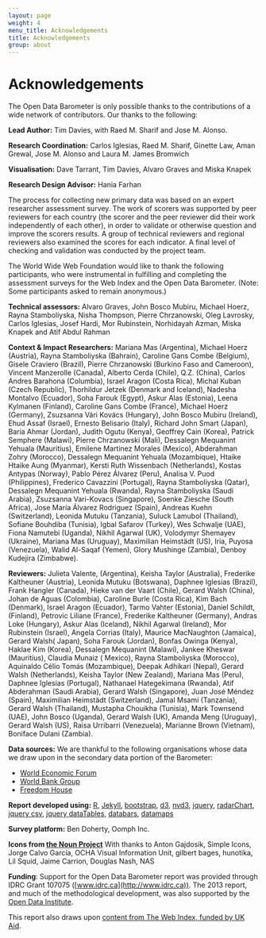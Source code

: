 ```yaml
---
layout: page
weight: 4
menu_title: Acknowledgements
title: Acknowledgements
group: about
---
```


# Acknowledgements 

<span class="lead">The Open Data Barometer is only possible thanks to the contributions of a wide network of contributors. Our thanks to the following:</span>

**Lead Author:** Tim Davies, with Raed M. Sharif and Jose M. Alonso.

**Research Coordination:** Carlos Iglesias, Raed M. Sharif, Ginette Law, Aman Grewal, Jose M. Alonso and Laura M. James Bromwich

**Visualisation:** Dave Tarrant, Tim Davies, Alvaro Graves and Miska Knapek

**Research Design Advisor:** Hania Farhan

The process for collecting new primary data was based on an expert researcher assessment survey. The work of scorers was supported by peer reviewers for each country (the scorer and the peer reviewer did their work independently of each other), in order to validate or otherwise question and improve the scorers results. A group of technical reviewers and regional reviewers also examined the scores for each indicator.  A final level of checking and validation was conducted by the project team.

The World Wide Web Foundation would like to thank the following participants, who were instrumental in fulfilling and completing the assessment surveys for the Web Index and the Open Data Barometer. (Note: Some participants asked to remain anonymous.)

**Technical assessors:** Alvaro Graves, John Bosco Mubiru, Michael Hoerz, Rayna Stamboliyska, Nisha Thompson, Pierre Chrzanowski, Oleg Lavrosky, Carlos Iglesias, Josef Hardi, Mor Rubinstein, Norhidayah Azman, Miska Knapek and Atif Abdul Rahman

**Context & Impact Researchers:** Mariana Mas (Argentina), Michael Hoerz (Austria), Rayna Stamboliyska (Bahrain), Caroline Gans Combe (Belgium), Gisele Craviero (Brazil), Pierre Chrzanowski (Burkino Faso and Cameroon), Vincent Manzerolle (Canada), Alberto Cerda (Chile), Q.Z. (China), Carlos Andres Barahona (Columbia), Israel Aragon (Costa Rica), Michal Kuban (Czech Republic), Thorhildur Jetzek (Denmark and Iceland), Nadesha Montalvo (Ecuador), Soha Farouk (Egypt), Askur Alas (Estonia), Leena Kylmanen (Finland), Caroline Gans Combe (France), Michael Hoerz (Germany), Zsuzsanna Vári Kovács (Hungary), John Bosco Mubiru (Ireland), Ehud Assaf (Israel), Ernesto Belisario (Italy), Richard John Smart (Japan), Baria Ahmar (Jordan), Judith Ogutu (Kenya), Geoffrey Cain (Korea), Patrick Semphere (Malawi), Pierre Chrzanowski (Mali), Dessalegn Mequanint Yehuala (Mauritius), Emilene Martinez Morales (Mexico), Abderahman Zohry (Morocco), Dessalegn Mequanint Yehuala (Mozambique), Htaike Htaike Aung (Myanmar), Kersti Ruth Wissenbach (Netherlands), Kostas Antypas (Norway), Pablo Pérez Álvarez (Peru), Analisa V. Puod (Philippines), Frederico Cavazzini (Portugal), Rayna Stamboliyska (Qatar), Dessalegn Mequanint Yehuala (Rwanda), Rayna Stamboliyska (Saudi Arabia), Zsuzsanna Vari-Kovacs (Singapore), Soenke Ziesche (South Africa), Jose María Álvarez Rodriguez (Spain), Andreas Kuehn (Switzerland), Leonida Mutuku (Tanzania), Suluck Lamubol (Thailand), Sofiane Bouhdiba (Tunisia), Igbal Safarov (Turkey), Wes Schwalje (UAE), Fiona Namutebi (Uganda), Nikhil Agarwal (UK), Volodymyr Shemayev (Ukraine), Mariana Mas (Uruguay), Maximilian Heimstädt (US), Iria, Puyosa (Venezuela), Walid Al-Saqaf (Yemen), Glory Mushinge (Zambia), Denboy Kudejira (Zimbabwe).

**Reviewers:** Julieta Valente, (Argentina), Keisha Taylor (Australia), Frederike Kaltheuner (Austria), Leonida Mutuku (Botswana), Daphnee Iglesias (Brazil), Frank Hangler (Canada), Hieke van der Vaart (Chile), Gerard Walsh (China), Johan de Aguas (Colombia), Caroline Burle (Costa Rica), Kim Bach (Denmark), Israel Aragon (Ecuador), Tarmo Vahter (Estonia), Daniel Schildt, (Finland), Petrovic Liliane (France), Frederike Kaltheuner (Germany), Andras Loke (Hungary), Askur Alas (Iceland), Nikhil Agarwal (Ireland), Mor Rubinstein (Israel), Angela Corrias (Italy), Maurice MacNaughton (Jamaica), Gerard Walsh( Japan), Soha Farouk (Jordan), Bonfas Owinga (Kenya), Haklae Kim (Korea), Dessalegn Mequanint (Malawi), Jankee Kheswar (Mauritius), Claudia Munaiz ( Mexico), Rayna Stamboliyska (Morocco), Aquinaldo Célio Tomás (Mozambique), Deepak Adhikari (Nepal), Gerard Walsh (Netherlands), Keisha Taylor (New Zealand), Mariana Mas (Peru), Daphnee Iglesias (Portugal), Nathanael Hategekimana (Rwanda), Atif Abderahman (Saudi Arabia), Gerard Walsh (Singapore), Juan José Méndez (Spain), Maximilian Heimstädt (Switzerland), Jamal Msami (Tanzania), Gerard Walsh (Thailand), Mustapha Chouikha (Tunisia), Mark Townsend (UAE), John Bosco (Uganda), Gerard Walsh  (UK), Amanda Meng (Uruguay), Gerard Walsh (US), Raisa Urribarri (Venezuela), Marianne Brown (Vietnam), Boniface Dulani (Zambia).

**Data sources:** We are thankful to the following organisations whose data we draw upon in the secondary data portion of the Barometer:

* [World Economic Forum](http://www.weforum.org/reports)
* [World Bank Group](http://data.worldbank.org/)
* [Freedom House](http://www.freedomhouse.org/report/freedom-world-aggregate-and-subcategory-scores)

**Report developed using:** [R](http://www.rstudio.com/), [Jekyll](http://jekyllrb.com/), [bootstrap](http://getbootstrap.com), [d3](http://d3js.org/), [nvd3](http://nvd3.org/), [jquery](https://jquery.com/), [radarChart](https://github.com/alangrafu/radar-chart-d3), [jquery csv](https://code.google.com/p/jquery-csv/), [jquery dataTables](http://www.datatables.net/), [databars](https://github.com/ts-3156/databar), [datamaps](https://datamaps.github.io)

**Survey platform:** Ben Doherty, Oomph Inc.

**Icons from [the Noun Project](http://thenounproject.com/)** With thanks to Anton Gajdosik, Simple Icons, Jorge Calvo García,  OCHA Visual Information Unit, gilbert bages, hunotika, Lil Squid, Jaime Carrion, Douglas Nash, NAS

**Funding**: Support for the Open Data Barometer report was provided through IDRC Grant 107075 ([www.idrc.ca](http://www.idrc.ca)). The 2013 report, and much of the methodological development, was also supported by the [Open Data Institute](http://www.theodi.org).

This report also draws upon [content from The Web Index, funded by UK Aid](http://thewebindex.org/about/#acknowledgments).

